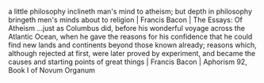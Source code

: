 a little philosophy inclineth man's mind to atheism; but depth in philosophy bringeth men's minds about to religion | Francis Bacon | The Essays: Of Atheism
…just as Columbus did, before his wonderful voyage across the Atlantic Ocean, when he gave the reasons for his confidence that he could find new lands and continents beyond those known already; reasons which, although rejected at first, were later proved by experiment, and became the causes and starting points of great things | Francis Bacon | Aphorism 92, Book I of Novum Organum